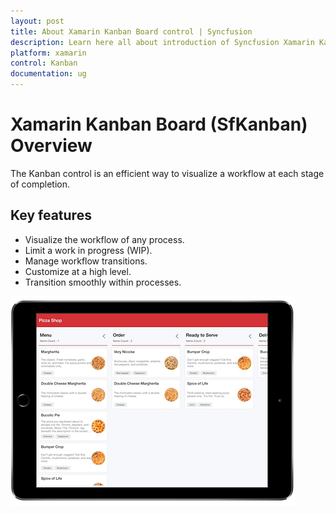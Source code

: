 ```yaml
---
layout: post
title: About Xamarin Kanban Board control | Syncfusion
description: Learn here all about introduction of Syncfusion Xamarin Kanban Board (SfKanban) control, its elements and more.
platform: xamarin
control: Kanban
documentation: ug
---
```


# Xamarin Kanban Board (SfKanban) Overview

The Kanban control is an efficient way to visualize a workflow at each stage of completion.


## Key features

* Visualize the workflow of any process.
* Limit a work in progress (WIP).
* Manage workflow transitions.
* Customize at a high level.
* Transition smoothly within processes.

![Overview_img](SfKanban_images/Overview_img.png)
